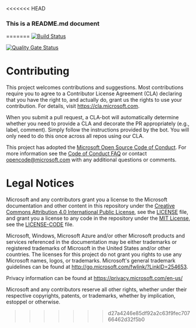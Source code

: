 <<<<<<< HEAD
### This is a README.md document
=======
[![Build Status](https://dev.azure.com/TailspinGamesCompany/Space%20Game%20-%20web%20app/_apis/build/status/Vitreous.mslearn-tailspin-spacegame-web?branchName=master)](https://dev.azure.com/TailspinGamesCompany/Space%20Game%20-%20web%20app/_build/latest?definitionId=1&branchName=master)

[![Quality Gate Status](https://sonarcloud.io/api/project_badges/measure?project=SpaceGame-SonarCloud&metric=alert_status)](https://sonarcloud.io/dashboard?id=SpaceGame-SonarCloud)

# Contributing

This project welcomes contributions and suggestions.  Most contributions require you to agree to a
Contributor License Agreement (CLA) declaring that you have the right to, and actually do, grant us
the rights to use your contribution. For details, visit https://cla.microsoft.com.

When you submit a pull request, a CLA-bot will automatically determine whether you need to provide
a CLA and decorate the PR appropriately (e.g., label, comment). Simply follow the instructions
provided by the bot. You will only need to do this once across all repos using our CLA.

This project has adopted the [Microsoft Open Source Code of Conduct](https://opensource.microsoft.com/codeofconduct/).
For more information see the [Code of Conduct FAQ](https://opensource.microsoft.com/codeofconduct/faq/) or
contact [opencode@microsoft.com](mailto:opencode@microsoft.com) with any additional questions or comments.

# Legal Notices

Microsoft and any contributors grant you a license to the Microsoft documentation and other content
in this repository under the [Creative Commons Attribution 4.0 International Public License](https://creativecommons.org/licenses/by/4.0/legalcode),
see the [LICENSE](LICENSE) file, and grant you a license to any code in the repository under the [MIT License](https://opensource.org/licenses/MIT), see the
[LICENSE-CODE](LICENSE-CODE) file.

Microsoft, Windows, Microsoft Azure and/or other Microsoft products and services referenced in the documentation
may be either trademarks or registered trademarks of Microsoft in the United States and/or other countries.
The licenses for this project do not grant you rights to use any Microsoft names, logos, or trademarks.
Microsoft's general trademark guidelines can be found at http://go.microsoft.com/fwlink/?LinkID=254653.

Privacy information can be found at https://privacy.microsoft.com/en-us/

Microsoft and any contributors reserve all other rights, whether under their respective copyrights, patents,
or trademarks, whether by implication, estoppel or otherwise.
>>>>>>> d27a4246e85df92a2c63f9fec70766462d32f5b0
